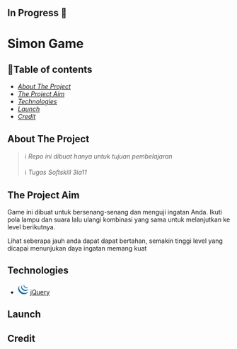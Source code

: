 ##  In Progress :construction_worker:
# Simon Game

## :round_pushpin:Table of contents
- _[About The Project](#about-the-project)_
- _[The Project Aim](#the-project-aim)_
- _[Technologies](#technologies)_
- _[Launch](#launch)_
- _[Credit](#credit)_

## About The Project
> :information_source: _Repo ini dibuat hanya untuk tujuan pembelajaran_ </br></br>
:information_source: _Tugas Softskill 3ia11_

## The Project Aim
Game ini dibuat untuk bersenang-senang dan menguji ingatan Anda. Ikuti pola lampu dan suara lalu ulangi kombinasi yang sama untuk melanjutkan ke level berikutnya.

Lihat seberapa jauh anda dapat dapat bertahan, semakin tinggi level yang dicapai menunjukan daya ingatan memang kuat

## Technologies
- ![jQuery](images/Jquery.png) [jQuery](https://jquery.com/)

## Launch

## Credit

